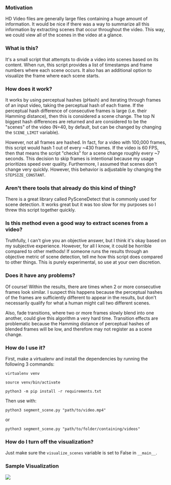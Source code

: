 ### Motivation
HD Video files are generally large files containing a huge amount of information. It would be nice if there was a way to summarize all this information by extracting scenes that occur throughout the video. This way, we could view all of the scenes in the video at a glance.

### What is this?
It's a small script that attempts to divide a video into scenes based on its content. When run, this script provides a list of timestamps and frame numbers where each scene occurs. It also has an additional option to visualize the frame where each scene starts. 

### How does it work?
It works by using perceptual hashes (pHash) and iterating through frames of an input video, taking the perceptual hash of each frame. If the perceptual hash difference of consecutive frames is large (i.e. their Hamming distance), then this is considered a scene change. The top N biggest hash differences are returned and are considered to be the "scenes" of the video (N=40, by default, but can be changed by changing the `SCENE_LIMIT` variable).

However, not all frames are hashed. In fact, for a video with 100,000 frames, this script would hash 1 out of every ~430 frames. If the video is 60 FPS, then that means the script "checks" for a scene change roughly every ~7 seconds. This decision to skip frames is intentional because my usage prioritizes speed over quality. Furthermore, I assumed that scenes don't change very quickly. However, this behavior is adjustable by changing the `STEPSIZE_CONSTANT`.

### Aren't there tools that already do this kind of thing?
There is a great library called PySceneDetect that is commonly used for scene detection. It works great but it was too slow for my purposes so I threw this script together quickly. 

### Is this method even a good way to extract scenes from a video?
Truthfully, I can't give you an objective answer, but I think it's okay based on my subjective experience. However, for all I know, it could be horrible compared to other methods! If someone runs the results through an objective metric of scene detection, tell me how this script does compared to other things. This is purely experimental, so use at your own discretion.

### Does it have any problems?
Of course! Within the results, there are times when 2 or more consecutive frames look similar. I suspect this happens because the perceptual hashes of the frames are sufficiently different to appear in the results, but don't necessarily qualify for what a human might call two different scenes.

Also, fade transitions, where two or more frames slowly blend into one another, could give this algorithm a very hard time. Transition effects are problematic because the Hamming distance of perceptual hashes of blended frames will be low, and therefore may not register as a scene change. 

### How do I use it?
First, make a virtualenv and install the dependencies by running the following 3 commands:

`virtualenv venv`

`source venv/bin/activate`

`python3 -m pip install -r requirements.txt`

Then use with:

`python3 segment_scene.py "path/to/video.mp4"`

or

`python3 segment_scene.py "path/to/folder/containing/videos"`

### How do I turn off the visualization?
Just make sure the `visualize_scenes` variable is set to False in `__main__`. 

### Sample Visualization 
![](https://i.imgur.com/JCRgA0k.jpg)

